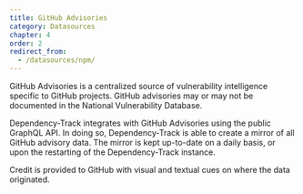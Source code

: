 ```yaml
---
title: GitHub Advisories
category: Datasources
chapter: 4
order: 2
redirect_from:
  - /datasources/npm/
---
```


GitHub Advisories is a centralized source of vulnerability intelligence specific to GitHub projects. GitHub advisories may 
or may not be documented in the National Vulnerability Database.

Dependency-Track integrates with GitHub Advisories using the public GraphQL API. In doing so, Dependency-Track is able 
to create a mirror of all GitHub advisory data. The mirror is kept up-to-date on a daily basis, or upon the restarting of the 
Dependency-Track instance.

Credit is provided to GitHub with visual and textual cues on where the data originated.
